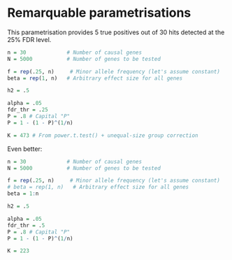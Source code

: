 # Remarquable parametrisations

This parametrisation provides 5 true positives out of 30 hits detected at the 25% FDR level.

```r
n = 30             # Number of causal genes
N = 5000           # Number of genes to be tested

f = rep(.25, n)     # Minor allele frequency (let's assume constant)
beta = rep(1, n)   # Arbitrary effect size for all genes

h2 = .5

alpha = .05
fdr_thr = .25
P = .8 # Capital "P"
P = 1 - (1 - P)^(1/n)

K = 473 # From power.t.test() + unequal-size group correction
```

Even better:

```r
n = 30             # Number of causal genes
N = 5000           # Number of genes to be tested

f = rep(.25, n)     # Minor allele frequency (let's assume constant)
# beta = rep(1, n)   # Arbitrary effect size for all genes
beta = 1:n

h2 = .5

alpha = .05
fdr_thr = .5
P = .8 # Capital "P"
P = 1 - (1 - P)^(1/n)

K = 223
```

